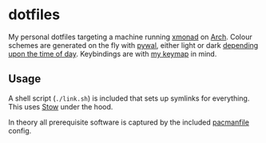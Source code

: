 # dotfiles

My personal dotfiles targeting a machine running [xmonad](https://xmonad.org) on [Arch](https://archlinux.org). Colour schemes are generated on the fly with [pywal](https://github.com/dylanaraps/pywal), either light or dark [depending upon the time of day](https://github.com/samhh/dotfiles/blob/master/home/scripts/wallpaper.sh). Keybindings are with [my keymap](https://git.sr.ht/~samhh/qmk_firmware/tree/samhh/item/keyboards/ergodox_ez/keymaps/samhh/README.md) in mind.

## Usage

A shell script (`./link.sh`) is included that sets up symlinks for everything. This uses [Stow](https://www.gnu.org/software/stow/) under the hood.

In theory all prerequisite software is captured by the included [pacmanfile](https://github.com/mastertinner/pacmanfile) config.

